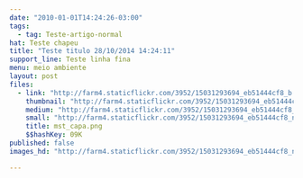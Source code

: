 ```yaml
---
date: "2010-01-01T14:24:26-03:00"
tags:
  - tag: Teste-artigo-normal
hat: Teste chapeu
title: "Teste titulo 28/10/2014 14:24:11"
support_line: Teste linha fina
menu: meio ambiente
layout: post
files:
  - link: "http://farm4.staticflickr.com/3952/15031293694_eb51444cf8_b.jpg"
    thumbnail: "http://farm4.staticflickr.com/3952/15031293694_eb51444cf8_t.jpg"
    medium: "http://farm4.staticflickr.com/3952/15031293694_eb51444cf8_z.jpg"
    small: "http://farm4.staticflickr.com/3952/15031293694_eb51444cf8_n.jpg"
    title: mst_capa.png
    $$hashKey: 09K
published: false
images_hd: "http://farm4.staticflickr.com/3952/15031293694_eb51444cf8_n.jpg"

---
```

